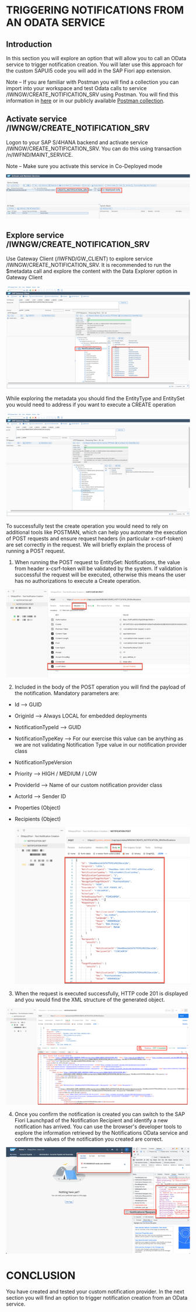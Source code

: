 # TRIGGERING NOTIFICATIONS FROM AN ODATA SERVICE

## Introduction
In this section you will explore an option that will allow you to call an OData service to trigger notification creation.  You will later use this approach for the custom SAPUI5 code you will add in the SAP Fiori app extension.

Note – If you are familiar with Postman you will find a collection you can import into your workspace and test Odata calls to service /IWNGW/CREATE_NOTIFICATION_SRV using Postman. You will find this information in [here](sources/Postman) or in our publicly available [Postman collection](https://documenter.getpostman.com/view/15167722/UVkiRxWt).

## Activate service /IWNGW/CREATE_NOTIFICATION_SRV
Logon to your SAP S/4HANA backend and activate service /IWNGW/CREATE_NOTIFICATION_SRV. You can do this using transaction /n/IWFND/MAINT_SERVICE.

Note – Make sure you activate this service in Co-Deployed mode

  ![Activate Service](images/activate_service.png)

## Explore service /IWNGW/CREATE_NOTIFICATION_SRV
Use Gateway Client (/IWFND/GW_CLIENT) to explore service /IWNGW/CREATE_NOTIFICATION_SRV. It is recommended to run the $metadata call and explore the content with the Data Explorer option in Gateway Client

  ![Activate Service](images/explore_metadata.png)

While exploring the metadata you should find the EntityType and EntitySet you would need to address if you want to execute a CREATE operation

  ![Entities](images/identify_entity.png)

To successfully test the create operation you would need to rely on additional tools like POSTMAN, which can help you automate the execution of POST requests and ensure request headers (in particular x-csrf-token) are set correctly in the request. We will briefly explain the process of running a POST request.

1. When running the POST request to EntitySet: Notifications, the value from header x-csrf-token will be validated by the system. If validation is successful the request will be executed, otherwise this means the user has no authorizations to execute a Create operation.

  ![Headers](images/post_tokenavailable.png)

2.	Included in the body of the POST operation you will find the payload of the notification. Mandatory parameters are:

- Id --> GUID
- OriginId --> Always LOCAL for embedded deployments
- NotificationTypeId --> GUID
- NotificationTypeKey --> For our exercise this value can be anything as we are not validating Notification Type value in our notification provider class
- NotificationTypeVersion
- Priority --> HIGH / MEDIUM / LOW
- ProviderId --> Name of our custom notification provider class
- ActorId --> Sender ID
- Properties (Object)
- Recipients (Object)

  ![Body](images/post_body.png)

3. When the request is executed successfully, HTTP code 201 is displayed and you would find the XML structure of the generated object.

  ![Success](images/post_notificationcreated.png)

4. Once you confirm the notification is created you can switch to the SAP Fiori Launchpad of the Notification Recipient and identify a new notification has arrived. You can use the browser's developer tools to explore the information retrieved by the Notifications OData service and confirm the values of the notification you created are correct.

  ![Result](images/web_request_resultinflp.png)

# CONCLUSION
You have created and tested your custom notification provider. In the next section you will find an option to trigger notification creation from an OData service.
